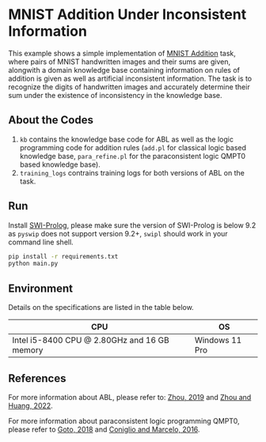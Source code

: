 # MNIST Addition Under Inconsistent Information

This example shows a simple implementation of [MNIST Addition](https://arxiv.org/abs/1805.10872) task, where pairs of MNIST handwritten images and their sums are given, alongwith a domain knowledge base containing information on rules of addition is given as well as artificial inconsistent information. The task is to recognize the digits of handwritten images and accurately determine their sum under the existence of inconsistency in the knowledge base.


## About the Codes

1. `kb` contains the knowledge base code for ABL as well as the logic programming code for addition rules (`add.pl` for classical logic based knowledge base, `para_refine.pl` for the paraconsistent logic QMPT0 based knowledge base).
2. `training_logs` contrains training logs for both versions of ABL on the task.
   
## Run
Install [SWI-Prolog](https://www.swi-prolog.org/Download.html), please make sure the version of SWI-Prolog is below 9.2 as `pyswip` does not support version 9.2+, `swipl` should work in your command line shell.

```bash
pip install -r requirements.txt
python main.py
```

## Environment

Details on the specifications are listed in the table below.

<table class="tg" style="margin-left: auto; margin-right: auto;">
<thead>
<tr>
    <th>CPU</th>
    <th>OS</th>
</tr>
</thead>
<tbody>
<tr>
<td>Intel i5-8400 CPU @ 2.80GHz and 16 GB memory</td>
    <td>Windows 11 Pro</td>
</tr>
</tbody>
</table>

## References
For more information about ABL, please refer to: [Zhou, 2019](http://scis.scichina.com/en/2019/076101.pdf) and [Zhou and Huang, 2022](https://www.lamda.nju.edu.cn/publication/chap_ABL.pdf).

For more information about paraconsistent logic programming QMPT0, please refer to [Goto, 2018](https://da.lib.kobe-u.ac.jp/da/kernel/D1007206/D1007206.pdf) and [Coniglio and Marcelo, 2016](http://logica.dmi.unisa.it/sysmics/sysmics16/slides/Oliveira_SYSMICS2016.pdf).

